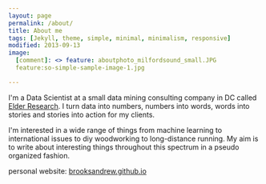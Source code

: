 ```yaml
---
layout: page
permalink: /about/
title: About me
tags: [Jekyll, theme, simple, minimal, minimalism, responsive]
modified: 2013-09-13
image:
  [comment]: <> feature: aboutphoto_milfordsound_small.JPG
  feature:so-simple-sample-image-1.jpg

---
```


I'm a Data Scientist at a small data mining consulting company in DC called [Elder Research].  I turn data into numbers, numbers into words, 
words into stories and stories into action for my clients.  

I'm interested in a wide range of things from machine learning to international issues to diy woodworking to long-distance running.  My aim is to write
about interesting things throughout this spectrum in a pseudo organized fashion.

personal website: [brooksandrew.github.io]

[brooksandrew.github.io]: http://brooksandrew.github.io
[Elder Research]: http://datamininglab.com/


[^1]: Example: *domain.com/category-name/post-title*